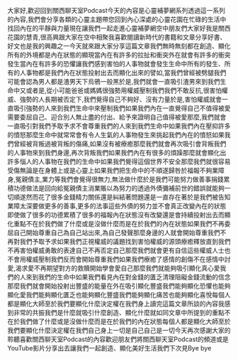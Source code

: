 大家好,歡迎回到關西聊天室Podcast今天的內容是心靈補夢網系列透過這一系列的內容,我們會分享各類的心靈主題帶您回到內心深處的心靈花園在忙碌的生活中找回內在的平靜與力量現在讓我們一起走進心靈補夢網空中朋友們大家好我是關西花園的慧青,很高興跟大家在空中相聚我喜歡閱讀新時代的書籍和文章分享好書、好文也是我的興趣之一今天就來跟大家分享這篇文章我們無時無刻都在創造、顯化所有的外境都是內在狀態的顯現當內在有許多的拉扯和衝突外在就會有許多的衝突發生當內在有許多的恐懼讓我們感到害怕的人事物就會發生生命中所有的發生、所有的人事物都是我們內在狀態投射出去而顯化出來的譬如,當我們曾經被劈腿我們可能會認為男人都是渣男天下烏鴉一般黑於是,我們就會一直吸引渣男來到我們生命中又或者是,從小可能爸爸或媽媽很強勢用權威壓制我們我們不敢反抗,很害怕權威、強勢的人長期被否定下,我們覺得自己不夠好、沒有力量於是,害怕權威就會一直吸引強勢的人來到我們生命中來壓制我們如果我們內在一直覺得自己不值得被愛需要委屈自己、迎合別人無止盡的付出、給予來證明自己值得被愛那麼,我們就會一直吸引對我們予取予求不會尊重我們的人來到我們生命中如果我們內在壓抑許多的憤怒那麼生命中就常常會有令人生氣的人事物發生來挑起我們內在的憤怒如果我們曾經被背叛過被背叛的傷痛,如果沒有被療癒那麼我們就會再次吸引會背叛我們的人事物來到我們身邊,再次背叛我們如果我們內在有很多的煩躁那麼就會顯化出許多惱人的人事物在我們的生命中如果我們覺得這個世界不安全那麼我們就很容易受傷無論是在身體上或是心靈上如果我們把生命中的不順遂歸咎於福報不夠業障身,冤親債主,業力等我們會覺得很無力,無法做什麼於是我們可能努力做善事捐錢累積功德做法是回向給冤親債主消業賬以為努力的透過外債彌補前世的錯誤就能夠一切順遂然而花了很多金錢精力關係還是糾結著問題還是一直存在著於是我們被告知業障太深要做更多的善事,更多的法事這些外債的努力並不會真正改變內在的狀態即使做了很多的功德累積了很多的福報內在狀態沒有改變還是會持續投射出去而顯化重點不在於我們做了什麼或是沒做什麼而是在於我們的內在狀態如果我們不再委屈自己開始尊重自己為自己站出來,為自己發聲那麼身邊的人就會開始尊重我們不再對我們予取予求如果我們正視權威的議題找到害怕權威的源頭療癒釋放直到我們不再害怕權威勇敢的表達自己不再否定自己那麼我們就會更有自信這些權威人士也不會用權威壓制我們反而會開始尊重我們如果我們療癒了感情的創傷不在感情中討愛,渴求愛不再期望對方的救贖開始學會愛自己那麼我們就能夠吸引顯化真心愛我們的人來到我們的生命中如果我們看見內在對金錢的匱乏清理阻礙金錢流動的信念那麼我們就會開始投射出豐盛的能量在外在吸引顯化豐盛我們能夠顯化恐懼也能夠顯化愛我們能夠顯化匱乏也能夠顯化豐盛我們能夠顯化痛苦也能夠顯化喜悅每個人都是顯化大師至於我們要顯化什麼決定權在我們身上讀完這篇文章所談的內容我感到非常的共振我們是什麼就吸引什麼創造、顯化什麼就如同文章中所提到的重點不在於我們做了什麼或是沒做什麼而是在於我們的內在狀態每個人都是顯化大師至於我們要顯化什麼決定權在我們自己身上一切是自己自己是一切今天再次感謝大家的聆聽喜歡關西聊天室Podcast的內容歡迎朋友們將關西聊天室Podcast的頻道或是YouTube影片分享出去讓我們一起創造、顯化美好生活我們下次見Bye bye